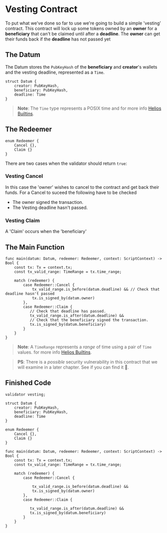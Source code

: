# Vesting Contract

To put what we've done so far to use we're going to build a simple 'vesting' contract.
This contract will lock up some tokens owned by an **owner**
for a **beneficiary** that can't be claimed until after a **deadline**.
The **owner** can get their funds back if the **deadline** has not passed yet

## The Datum

The Datum stores the `PubKeyHash` of the **beneficiary** and **creator**'s wallets and the vesting deadline, represented as a `Time`.

```rust, noplaypen
struct Datum {
    creator: PubKeyHash,
    beneficiary: PubKeyHash,
    deadline: Time
}
```

>**Note**: The `Time` type represents a POSIX time and 
>for more info [Helios Builtins](../helios_builtins/Helios_Builtins.md).

## The Redeemer

```rust, noplaypen
enum Redeemer {
    Cancel {},
    Claim {}
}
```

There are two cases when the validator should return `true`:

### Vesting Cancel

In this case the 'owner' wishes to cancel to the contract and get back their funds.
For a Cancel to suceed the following have to be checked

- The owner signed the transaction.
- The Vesting deadline hasn't passed.

### Vesting Claim

A 'Claim' occurs when the 'beneficiary'

## The Main Function

```go, noplaypen
func main(datum: Datum, redeemer: Redeemer, context: ScriptContext) -> Bool {
    const tx: Tx = context.tx;
    const tx_valid_range: TimeRange = tx.time_range;

    match (redeemer) {
        case Redeemer::Cancel {
            tx_valid_range.is_before(datum.deadline) && // Check that deadline hasn't passed
            tx.is_signed_by(datum.owner)
        },
        case Redeemer::Claim {
           // Check that deadline has passed.
           tx_valid_range.is_after(datum.deadline) &&
           // Check that the beneficiary signed the transaction.
           tx.is_signed_by(datum.beneficiary)
        }
    }
}
```

>**Note**: A `TimeRange` represents a *range* of time using a pair of `Time` values.
>for more info [Helios Builtins](../helios_builtins/Helios_Builtins.md).

>**PS**: There is a *possible* security vulnerability in this contract that we will examine in a later chapter.
>See if  you can find it 🙂.

## Finished Code

```go, noplaypen
validator vesting;

struct Datum {
    creator: PubKeyHash,
    beneficiary: PubKeyHash,
    deadline: Time
}

enum Redeemer {
    Cancel {},
    Claim {}
}

func main(datum: Datum, redeemer: Redeemer, context: ScriptContext) -> Bool {
    const tx: Tx = context.tx;
    const tx_valid_range: TimeRange = tx.time_range;

    match (redeemer) {
        case Redeemer::Cancel {

            tx_valid_range.is_before(datum.deadline) &&
            tx.is_signed_by(datum.owner)
        },
        case Redeemer::Claim {

           tx_valid_range.is_after(datum.deadline) &&
           tx.is_signed_by(datum.beneficiary)
        }
    }
}
```
